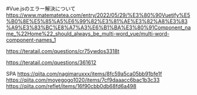 #Vue.jsのエラー解決について
https://www.matematetea.com/entry/2022/05/29/%E3%80%90Vuetify%E5%B0%8E%E5%85%A5%E6%99%82%E3%81%AE%E3%82%A8%E3%83%A9%E3%83%BC%E8%A7%A3%E6%B1%BA%E3%80%91Component_name_%22Home%22_should_always_be_multi-word_vue/multi-word-component-names_1

https://teratail.com/questions/cr75ywdos3318t

https://teratail.com/questions/361612


SPA
https://qiita.com/nagimaruxxx/items/8fc59a5ca05bb91bfe1f
https://qiita.com/moyegogo1020/items/7cf9daaacc6bac1b3c33
https://qiita.com/reflet/items/16f90cbb0db68fd6a498